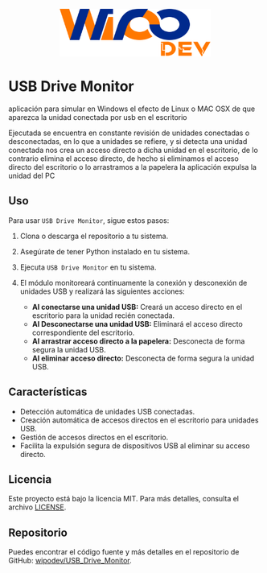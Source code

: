<p align="center">
    <img src="https://github.com/wipodev/wipodev/blob/main/assets/logo-main.svg" width="300" title="AJ-Wi">
</p>

# USB Drive Monitor

aplicación para simular en Windows el efecto de Linux o MAC OSX de que aparezca la unidad conectada por usb en el escritorio

Ejecutada se encuentra en constante revisión de unidades conectadas o desconectadas, en lo que a unidades se refiere,
y si detecta una unidad conectada nos crea un acceso directo a dicha unidad en el escritorio, de lo contrario elimina el
acceso directo, de hecho si eliminamos el acceso directo del escritorio o lo arrastramos a la papelera la aplicación
expulsa la unidad del PC

## Uso

Para usar `USB Drive Monitor`, sigue estos pasos:

1. Clona o descarga el repositorio a tu sistema.
2. Asegúrate de tener Python instalado en tu sistema.
3. Ejecuta `USB Drive Monitor` en tu sistema.
4. El módulo monitoreará continuamente la conexión y desconexión de unidades USB y realizará las siguientes acciones:

   - **Al conectarse una unidad USB:** Creará un acceso directo en el escritorio para la unidad recién conectada.
   - **Al Desconectarse una unidad USB:** Eliminará el acceso directo correspondiente del escritorio.
   - **Al arrastrar acceso directo a la papelera:** Desconecta de forma segura la unidad USB.
   - **Al eliminar acceso directo:** Desconecta de forma segura la unidad USB.

## Características

- Detección automática de unidades USB conectadas.
- Creación automática de accesos directos en el escritorio para unidades USB.
- Gestión de accesos directos en el escritorio.
- Facilita la expulsión segura de dispositivos USB al eliminar su acceso directo.

## Licencia

Este proyecto está bajo la licencia MIT. Para más detalles, consulta el archivo [LICENSE](https://github.com/wipodev/USB_Drive_Monitor/blob/master/LICENSE).

## Repositorio

Puedes encontrar el código fuente y más detalles en el repositorio de GitHub: [wipodev/USB_Drive_Monitor](https://github.com/wipodev/USB_Drive_Monitor).

